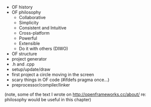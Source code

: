 - OF history
- OF philosophy
  - Collaborative
  - Simplicity
  - Consistent and Intuitive
  - Cross-platform
  - Powerful
  - Extensible
  - Do it with others (DIWO)
- OF structure
- project generator
- .h and .cpp
- setup/update/draw
- first project a circle moving in the screen
- scary things in OF code (#ifdefs pragma once...)
- preprocessor/compiler/linker


(note, some of the text I wrote on http://openframeworks.cc/about/ re: philosophy would be useful in this chapter)

